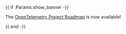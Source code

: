 {{ if .Params.show_banner -}}

<div class="o-banner">

<i class="fas fa-bullhorn"></i>
The [OpenTelemetry Project Roadmap](/roadmap/) is now available!

</div>
{{ end -}}
